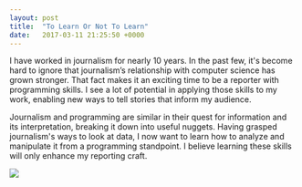 ```yaml
---
layout: post
title:  "To Learn Or Not To Learn"
date:   2017-03-11 21:25:50 +0000
---
```



I have worked in journalism for nearly 10 years. In the past few, it's become hard to ignore that journalism’s relationship with computer science has grown stronger. That fact makes it an exciting time to be a reporter with programming skills. I see a lot of potential in applying those skills to my work, enabling new ways to tell stories that inform my audience. 

Journalism and programming are similar in their quest for information and its interpretation, breaking it down into useful nuggets. Having grasped journalism's ways to look at data, I now want to learn how to analyze and manipulate it from a programming standpoint. I believe learning these skills will only enhance my reporting craft.

![](https://blogs.journalism.co.uk/editors/wp-content/uploads/2010/07/Programming-flowchat.jpghttp://)

